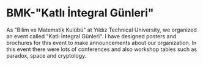 # BMK-"Katlı İntegral Günleri"
As "Bilim ve Matematik Kulübü" at Yıldız Technical University, we organized an event called "Katlı İntegral Günleri". I have designed posters and brochures for this event to make announcements about our organization. In this event there were lots of conferences and also workshop tables such as paradox, space and cryptology.
